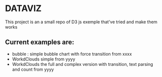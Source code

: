 
# DATAVIZ
This project is an a small repo of D3 js exemple that've tried and make them works

## Current examples are:

- bubble : simple bubble chart with force transition from xxxx
- WorkdClouds simple from yyyy
- WorkdClouds the full and complex version with transition, text parsing and count from yyyy
